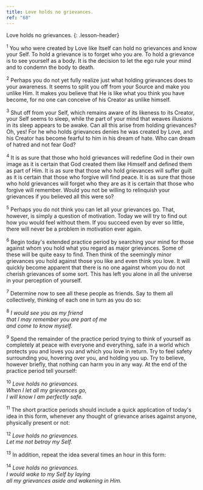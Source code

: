 ```yaml
---
title: Love holds no grievances.
ref: "68"
---
```


Love holds no grievances.
{: .lesson-header}

<sup>1</sup> You who were created by Love like Itself can hold no grievances and
know your Self. To hold a grievance is to forget who you are. To hold a
grievance is to see yourself as a body. It is the decision to let the
ego rule your mind and to condemn the body to death.

<sup>2</sup> Perhaps you do not yet fully realize just what holding grievances does
to your awareness. It seems to split you off from your Source and make
you unlike Him. It makes you believe that He is like what you think you
have become, for no one can conceive of his Creator as unlike himself.

<sup>3</sup> Shut off from your Self, which remains aware of its likeness to its
Creator, your Self seems to sleep, while the part of your mind that
weaves illusions in its sleep appears to be awake. Can all this arise
from holding grievances? Oh, yes! For he who holds grievances denies he
was created by Love, and his Creator has become fearful to him in his
dream of hate. Who can dream of hatred and not fear God?

<sup>4</sup> It is as sure that those who hold grievances will redefine God in
their own image as it is certain that God created them like Himself and
defined them as part of Him. It is as sure that those who hold
grievances will suffer guilt as it is certain that those who forgive
will find peace. It is as sure that those who hold grievances will
forget who they are as it is certain that those who forgive will
remember. Would you not be willing to relinquish your grievances if you
believed all this were so?

<sup>5</sup> Perhaps you do not think you can let all your grievances go. That,
however, is simply a question of motivation. Today we will try to find
out how you would feel without them. If you succeed even by ever so
little, there will never be a problem in motivation ever again.

<sup>6</sup> Begin today's extended practice period by searching your mind for
those against whom you hold what you regard as major grievances. Some of
these will be quite easy to find. Then think of the seemingly minor
grievances you hold against those you like and even think you love. It
will quickly become apparent that there is no one against whom you do
not cherish grievances of some sort. This has left you alone in all the
universe in your perception of yourself.

<sup>7</sup> Determine now to see all these people as friends. Say to them all
collectively, thinking of each one in turn as you do so:

<sup>8</sup> *I would see you as my friend<br/>
that I may remember you are part of me<br/>
and come to know myself.*

<sup>9</sup> Spend the remainder of the practice period trying to think of yourself
as completely at peace with everyone and everything, safe in a world
which protects you and loves you and which you love in return. Try to
feel safety surrounding you, hovering over you, and holding you up. Try
to believe, however briefly, that nothing can harm you in any way. At
the end of the practice period tell yourself:

<sup>10</sup> *Love holds no grievances.<br/>
When I let all my grievances go,<br/>
I will know I am perfectly safe.*

<sup>11</sup> The short practice periods should
include a quick application of today's idea in this form, whenever any
thought of grievance arises against anyone, physically present or not:

<sup>12</sup> *Love holds no grievances.<br/>
Let me not betray my Self.*

<sup>13</sup> In addition, repeat the idea several times an hour in this form:

<sup>14</sup> *Love holds no grievances.<br/>
I would wake to my Self by laying<br/>
all my grievances aside and wakening in Him.*

